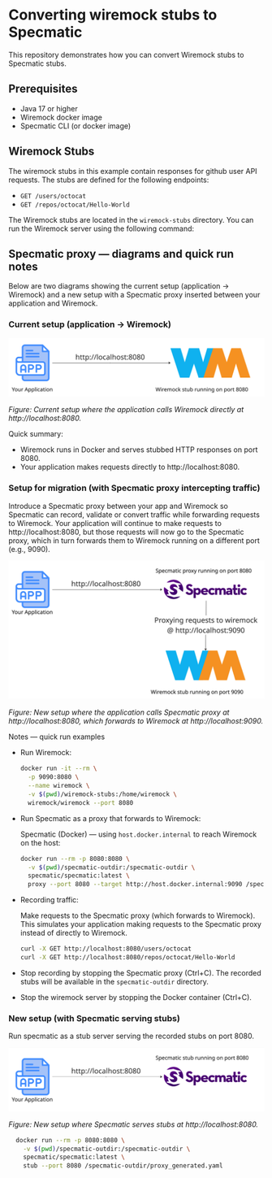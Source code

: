 # Converting wiremock stubs to Specmatic

This repository demonstrates how you can convert Wiremock stubs to Specmatic stubs.

## Prerequisites

- Java 17 or higher
- Wiremock docker image
- Specmatic CLI (or docker image)

## Wiremock Stubs

The wiremock stubs in this example contain responses for github user API requests. The stubs are defined for the following endpoints:

- `GET /users/octocat`
- `GET /repos/octocat/Hello-World`

The Wiremock stubs are located in the `wiremock-stubs` directory. You can run the Wiremock server using the following command:

## Specmatic proxy — diagrams and quick run notes

Below are two diagrams showing the current setup (application -> Wiremock) and a new setup with a Specmatic proxy inserted between your application and Wiremock.

### Current setup (application -> Wiremock)

![Current setup — Application → Wiremock](./images/current-setup.jpg)

_Figure: Current setup where the application calls Wiremock directly at http://localhost:8080._

Quick summary:

- Wiremock runs in Docker and serves stubbed HTTP responses on port 8080.
- Your application makes requests directly to http://localhost:8080.

### Setup for migration (with Specmatic proxy intercepting traffic)

Introduce a Specmatic proxy between your app and Wiremock so Specmatic can record, validate or convert traffic while forwarding requests to Wiremock. Your application will continue to make requests to http://localhost:8080, but those requests will now go to the Specmatic proxy, which in turn forwards them to Wiremock running on a different port (e.g., 9090).

![New setup — Application → Specmatic Proxy → Wiremock](./images/new-setup.jpg)

_Figure: New setup where the application calls Specmatic proxy at http://localhost:8080, which forwards to Wiremock at http://localhost:9090._

Notes — quick run examples

- Run Wiremock:

  ```bash
  docker run -it --rm \
    -p 9090:8080 \
    --name wiremock \
    -v $(pwd)/wiremock-stubs:/home/wiremock \
    wiremock/wiremock --port 8080
  ```

- Run Specmatic as a proxy that forwards to Wiremock:

  Specmatic (Docker) — using `host.docker.internal` to reach Wiremock on the host:

  ```bash
  docker run --rm -p 8080:8080 \
    -v $(pwd)/specmatic-outdir:/specmatic-outdir \
    specmatic/specmatic:latest \
    proxy --port 8080 --target http://host.docker.internal:9090 /specmatic-outdir
  ```

- Recording traffic:

  Make requests to the Specmatic proxy (which forwards to Wiremock). This simulates your application making requests to the Specmatic proxy instead of directly to Wiremock.

    ```bash
    curl -X GET http://localhost:8080/users/octocat
    curl -X GET http://localhost:8080/repos/octocat/Hello-World
    ```

- Stop recording by stopping the Specmatic proxy (Ctrl+C). The recorded stubs will be available in the `specmatic-outdir` directory.
- Stop the wiremock server by stopping the Docker container (Ctrl+C).

### New setup (with Specmatic serving stubs)

Run specmatic as a stub server serving the recorded stubs on port 8080.

![Replace Wiremock stubs with Specmatic stubs](./images/replace-wiremock.jpg)

_Figure: New setup where Specmatic serves stubs at http://localhost:8080._


```bash
  docker run --rm -p 8080:8080 \
    -v $(pwd)/specmatic-outdir:/specmatic-outdir \
    specmatic/specmatic:latest \
    stub --port 8080 /specmatic-outdir/proxy_generated.yaml
```
